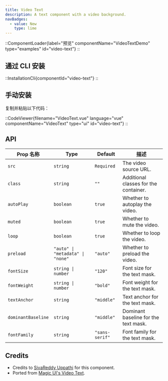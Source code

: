 ```yaml
---
title: Video Text
description: A text component with a video background.
navBadges:
  - value: New
    type: lime
---
```


::ComponentLoader{label="预览" componentName="VideoTextDemo" type="examples" id="video-text"}
::

## 通过 CLI 安装

::InstallationCli{componentId="video-text"}
::

## 手动安装

复制并粘贴以下代码：

::CodeViewer{filename="VideoText.vue" language="vue" componentName="VideoText" type="ui" id="video-text"}
::

## API

| Prop 名称          | Type                             | Default        | 描述                                  |
| ------------------ | -------------------------------- | -------------- | ------------------------------------- |
| `src`              | `string`                         | `Required`     | The video source URL.                 |
| `class`            | `string`                         | `""`           | Additional classes for the container. |
| `autoPlay`         | `boolean`                        | `true`         | Whether to autoplay the video.        |
| `muted`            | `boolean`                        | `true`         | Whether to mute the video.            |
| `loop`             | `boolean`                        | `true`         | Whether to loop the video.            |
| `preload`          | `"auto" \| "metadata" \| "none"` | `"auto"`       | Whether to preload the video.         |
| `fontSize`         | `string \| number`               | `"120"`        | Font size for the text mask.          |
| `fontWeight`       | `string \| number`               | `"bold"`       | Font weight for the text mask.        |
| `textAnchor`       | `string`                         | `"middle"`     | Text anchor for the text mask.        |
| `dominantBaseline` | `string`                         | `"middle"`     | Dominant baseline for the text mask.  |
| `fontFamily`       | `string`                         | `"sans-serif"` | Font family for the text mask.        |

## Credits

- Credits to [SivaReddy Uppathi](https://github.com/sivareddyuppathi) for this component.
- Ported from [Magic UI's Video Text](https://magicui.design/docs/components/video-text).
